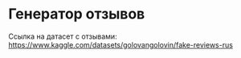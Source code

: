 # Генератор отзывов

Ссылка на датасет с отзывами: https://www.kaggle.com/datasets/golovangolovin/fake-reviews-rus
